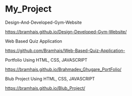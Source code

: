 # My_Project
Design-And-Developed-Gym-Website

https://bramhais.github.io/Design-Developed-Gym-Website/

Web Based Quiz Application 

https://github.com/Bramhais/Web-Based-Quiz-Application-

Portfolio Using HTML, CSS, JAVASCRIPT

https://bramhais.github.io/Brahmadev_Ghugare_PortFolio/

Blub Project Using HTML, CSS, JAVASCRIPT

https://bramhais.github.io/Blub_Project/
